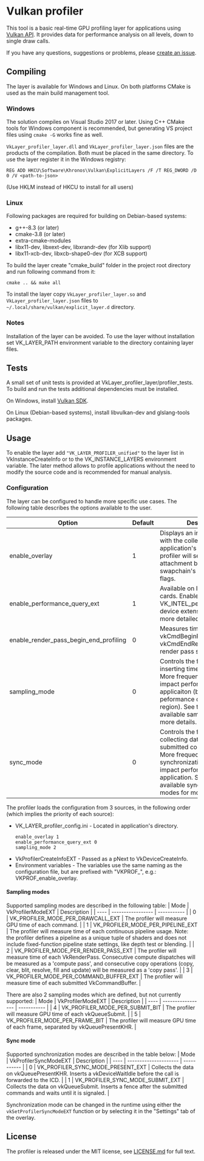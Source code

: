 # Vulkan profiler
This tool is a basic real-time GPU profiling layer for applications using [Vulkan API](https://www.khronos.org/vulkan/). It provides data for performance analysis on all levels, down to single draw calls.

If you have any questions, suggestions or problems, please [create an issue](https://github.com/lstalmir/VulkanProfiler/issues/new).

## Compiling
The layer is available for Windows and Linux. On both platforms CMake is used as the main build management tool.

### Windows
The solution compiles on Visual Studio 2017 or later. Using C++ CMake tools for Windows component is recommended, but generating VS project files using `cmake -G` works fine as well.

`VkLayer_profiler_layer.dll` and `VkLayer_profiler_layer.json` files are the products of the compilation. Both must be placed in the same directory. To use the layer register it in the Windows registry:
```
REG ADD HKCU\Software\Khronos\Vulkan\ExplicitLayers /F /T REG_DWORD /D 0 /V <path-to-json>
```
(Use HKLM instead of HKCU to install for all users)

### Linux
Following packages are required for building on Debian-based systems:
- g++-8.3 (or later)
- cmake-3.8 (or later)
- extra-cmake-modules
- libx11-dev, libxext-dev, libxrandr-dev (for Xlib support)
- libx11-xcb-dev, libxcb-shape0-dev (for XCB support)

To build the layer create "cmake_build" folder in the project root directory and run following command from it:
```
cmake .. && make all
```

To install the layer copy `VkLayer_profiler_layer.so` and `VkLayer_profiler_layer.json` files to `~/.local/share/vulkan/explicit_layer.d` directory.

### Notes
Installation of the layer can be avoided. To use the layer without installation set VK_LAYER_PATH environment variable to the directory containing layer files.

## Tests
A small set of unit tests is provided at VkLayer_profiler_layer/profiler_tests. To build and run the tests additional dependencies must be installed.

On Windows, install [Vulkan SDK](https://www.lunarg.com/vulkan-sdk/).

On Linux (Debian-based systems), install libvulkan-dev and glslang-tools packages.

## Usage
To enable the layer add `"VK_LAYER_PROFILER_unified"` to the layer list in VkInstanceCreateInfo or to the VK_INSTANCE_LAYERS environment variable. The later method allows to profile applications without the need to modify the source code and is recommended for manual analysis.

### Configuration
The layer can be configured to handle more specific use cases. The following table describes the options available to the user.

| Option | Default | Description |
| ------ | ------- | ----------- |
| enable_overlay | 1 | Displays an interactive overlay with the collected data on the application's window. The profiler will set color attachment bit in the swapchain's image usage flags. |
| enable_performance_query_ext | 1 | Available on Intel graphics cards. Enables VK_INTEL_performance_query device extension and collects more detailed metrics. |
| enable_render_pass_begin_end_profiling | 0 | Measures time of vkCmdBeginRenderPass and vkCmdEndRenderPass in per render pass sampling mode. |
| sampling_mode | 0 | Controls the frequency of inserting timestamp queries. More frequent queries may impact performance of the applicaiton (but not the peformance of the measured region). See table with available sampling modes for more details. |
| sync_mode | 0 | Controls the frequency of collecting data from the submitted command buffers. More frequect synchronization points may impact performance of the application. See table with available synchronization modes for more details. |

The profiler loads the configuration from 3 sources, in the following order (which implies the priority of each source):
- VK_LAYER_profiler_config.ini - Located in application's directory.  
  ```
  enable_overlay 1
  enable_performance_query_ext 0
  sampling_mode 2
  ```
- VkProfilerCreateInfoEXT - Passed as a pNext to VkDeviceCreateInfo.
- Environment variables - The variables use the same naming as the configuration file, but are prefixed with "VKPROF_", e.g.: VKPROF_enable_overlay.

#### Sampling modes
Supported sampling modes are described in the following table:
| Mode | VkProfilerModeEXT | Description |
| ---- | ----------------- | ----------- |
| 0    | VK_PROFILER_MODE_PER_DRAWCALL_EXT | The profiler will measure GPU time of each command. |
| 1    | VK_PROFILER_MODE_PER_PIPELINE_EXT | The profiler will measure time of each continuous pipeline usage. Note: the profiler defines a pipeline as a unique tuple of shaders and does not include fixed-function pipeline state settings, like depth test or blending. |
| 2    | VK_PROFILER_MODE_PER_RENDER_PASS_EXT | The profiler will measure time of each VkRenderPass. Consecutive compute dispatches will be measured as a 'compute pass', and consecutive copy operations (copy, clear, blit, resolve, fill and update) will be measured as a 'copy pass'. |
| 3    | VK_PROFILER_MODE_PER_COMMAND_BUFFER_EXT | The profiler will measure time of each submitted VkCommandBuffer. |

There are also 2 sampling modes which are defined, but not currently supported:
| Mode | VkProfilerModeEXT | Description |
| ---- | ----------------- | ----------- |
| 4    | VK_PROFILER_MODE_PER_SUBMIT_BIT | The profiler will measure GPU time of each vkQueueSubmit. |
| 5    | VK_PROFILER_MODE_PER_FRAME_BIT | The profiler will measure GPU time of each frame, separated by vkQueuePresentKHR. |

#### Sync mode
Supported synchronization modes are described in the table below:
| Mode | VkProfilerSyncModeEXT | Description |
| ---- | --------------------- | ----------- |
| 0    | VK_PROFILER_SYNC_MODE_PRESENT_EXT | Collects the data on vkQueuePresentKHR. Inserts a vkDeviceWaitIdle before the call is forwarded to the ICD. |
| 1    | VK_PROFILER_SYNC_MODE_SUBMIT_EXT | Collects the data on vkQueueSubmit. Inserts a fence after the submitted commands and waits until it is signaled. |

Synchronization mode can be changed in the runtime using either the `vkSetProfilerSyncModeEXT` function or by selecting it in the "Settings" tab of the overlay.

## License
The profiler is released under the MIT license, see [LICENSE.md](LICENSE.md) for full text.
